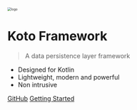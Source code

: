 <img src="https://cdn.leinbo.com/assets/images/koto-logo.png" alt="logo" style="zoom:50%;" />

# Koto Framework

> A data persistence layer framework
- Designed for Kotlin
- Lightweight, modern and powerful
- Non intrusive

[GitHub](https://github.com/koto-framework/koto-framework/)
[Getting Started](#quickStart)